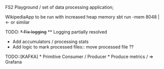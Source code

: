 FS2 Playground / set of data processing application;

WikipediaApp to be run with increased heap memory 
sbt run -mem 8048 | <- or similar  


TODO: 
  ~~* Fix logging~~
** Logging partially resolved

  * Add accumulators / processing stats
  * Add logic to mark processed files:: move processed file ??

TODO::[KAFKA] 
    * Primitive Consumer / Producer
    * Produce metrics / => Grafana